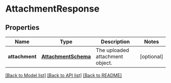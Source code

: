 # AttachmentResponse

## Properties
Name | Type | Description | Notes
------------ | ------------- | ------------- | -------------
**attachment** | [**AttachmentSchema**](AttachmentSchema.md) | The uploaded attachment object. | [optional] 

[[Back to Model list]](../README.md#documentation-for-models) [[Back to API list]](../README.md#documentation-for-api-endpoints) [[Back to README]](../README.md)


